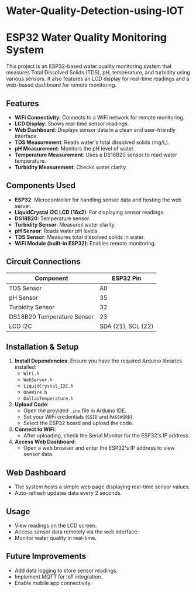 # Water-Quality-Detection-using-IOT

# ESP32 Water Quality Monitoring System

This project is an ESP32-based water quality monitoring system that measures Total Dissolved Solids (TDS), pH, temperature, and turbidity using various sensors. It also features an LCD display for real-time readings and a web-based dashboard for remote monitoring.

## Features
- **WiFi Connectivity**: Connects to a WiFi network for remote monitoring.
- **LCD Display**: Shows real-time sensor readings.
- **Web Dashboard**: Displays sensor data in a clean and user-friendly interface.
- **TDS Measurement**: Reads water's total dissolved solids (mg/L).
- **pH Measurement**: Monitors the pH level of water.
- **Temperature Measurement**: Uses a DS18B20 sensor to read water temperature.
- **Turbidity Measurement**: Checks water clarity.

## Components Used
- **ESP32**: Microcontroller for handling sensor data and hosting the web server.
- **LiquidCrystal I2C LCD (16x2)**: For displaying sensor readings.
- **DS18B20**: Temperature sensor.
- **Turbidity Sensor**: Measures water clarity.
- **pH Sensor**: Reads water pH levels.
- **TDS Sensor**: Measures total dissolved solids in water.
- **WiFi Module (built-in ESP32)**: Enables remote monitoring.

## Circuit Connections
| Component  | ESP32 Pin |
|------------|-----------|
| TDS Sensor | A0        |
| pH Sensor  | 35        |
| Turbidity Sensor | 32  |
| DS18B20 Temperature Sensor | 23 |
| LCD I2C | SDA (21), SCL (22) |

## Installation & Setup
1. **Install Dependencies**: Ensure you have the required Arduino libraries installed:
   - `WiFi.h`
   - `WebServer.h`
   - `LiquidCrystal_I2C.h`
   - `OneWire.h`
   - `DallasTemperature.h`
2. **Upload Code**:
   - Open the provided `.ino` file in Arduino IDE.
   - Set your WiFi credentials (`SSID` and `PASSWORD`).
   - Select the ESP32 board and upload the code.
3. **Connect to WiFi**:
   - After uploading, check the Serial Monitor for the ESP32's IP address.
4. **Access Web Dashboard**:
   - Open a web browser and enter the ESP32's IP address to view sensor data.

## Web Dashboard
- The system hosts a simple web page displaying real-time sensor values.
- Auto-refresh updates data every 2 seconds.

## Usage
- View readings on the LCD screen.
- Access sensor data remotely via the web interface.
- Monitor water quality in real-time.

## Future Improvements
- Add data logging to store sensor readings.
- Implement MQTT for IoT integration.
- Enable mobile app connectivity.



